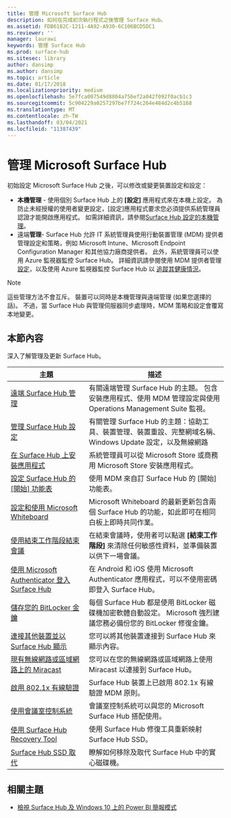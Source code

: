 ```yaml
---
title: 管理 Microsoft Surface Hub
description: 如何在完成初次執行程式之後管理 Surface Hub。
ms.assetid: FDB6182C-1211-4A92-A930-6C106BCD5DC1
ms.reviewer: ''
manager: laurawi
keywords: 管理 Surface Hub
ms.prod: surface-hub
ms.sitesec: library
author: dansimp
ms.author: dansimp
ms.topic: article
ms.date: 01/17/2018
ms.localizationpriority: medium
ms.openlocfilehash: 5e7fca007549d8804a756ef2a042f092f0acb1c3
ms.sourcegitcommit: 5c904229a0257297be7f724c264e484d2c4b5168
ms.translationtype: MT
ms.contentlocale: zh-TW
ms.lasthandoff: 03/04/2021
ms.locfileid: "11387439"
---
```

# <a name="manage-microsoft-surface-hub"></a>管理 Microsoft Surface Hub

初始設定 Microsoft Surface Hub 之後，可以修改或變更裝置設定和設定：

- **本機管理** - 使用個別 Surface Hub 上的 **\[設定\]** 應用程式來在本機上設定。 為防止未經授權的使用者變更設定，[設定]應用程式要求您必須提供系統管理員認證才能開啟應用程式。 如需詳細資訊，請參閱[Surface Hub 設定的本機管理](local-management-surface-hub-settings.md)。
- 遠端**管理**- Surface Hub 允許 IT 系統管理員使用行動裝置管理 (MDM) 提供者管理設定和策略，例如 Microsoft Intune、Microsoft Endpoint Configuration Manager 和其他協力廠商提供者。 此外，系統管理員可以使用 Azure 監視器監控 Surface Hub。  詳細資訊請參閱使用 MDM 提供者管理 [設定](manage-settings-with-mdm-for-surface-hub.md)，以及使用 Azure 監視器監控 Surface Hub 以 [追蹤其健康情況](https://docs.microsoft.com/azure/azure-monitor/insights/surface-hubs)。 

> [!NOTE]
> 這些管理方法不會互斥。 裝置可以同時是本機管理與遠端管理 (如果您選擇的話)。 不過，當 Surface Hub 與管理伺服器同步處理時，MDM 策略和設定會覆寫本地變更。 

## <a name="in-this-section"></a>本節內容

深入了解管理及更新 Surface Hub。

| 主題 | 描述 |
| ----- | ----------- |
| [遠端 Surface Hub 管理](remote-surface-hub-management.md) |有關遠端管理 Surface Hub 的主題。 包含安裝應用程式、使用 MDM 管理設定與使用 Operations Management Suite 監視。 |
| [管理 Surface Hub 設定](manage-surface-hub-settings.md) |有關管理 Surface Hub 的主題：協助工具、裝置管理、裝置重設、完整網域名稱、Windows Update 設定，以及無線網路 |
| [在 Surface Hub 上安裝應用程式]( https://technet.microsoft.com/itpro/surface-hub/install-apps-on-surface-hub) | 系統管理員可以從 Microsoft Store 或商務用 Microsoft Store 安裝應用程式。|
[設定 Surface Hub 的 [開始] 功能表](surface-hub-start-menu.md) | 使用 MDM 來自訂 Surface Hub 的 [開始] 功能表。
| [設定和使用 Microsoft Whiteboard](whiteboard-collaboration.md)  | Microsoft Whiteboard 的最新更新包含兩個 Surface Hub 的功能，如此即可在相同白板上即時共同作業。   |
| [使用結束工作階段結束會議](https://technet.microsoft.com/itpro/surface-hub/finishing-your-surface-hub-meeting) | 在結束會議時，使用者可以點選 **\[結束工作階段\]** 來清除任何敏感性資料，並準備裝置以供下一場會議。|
| [使用 Microsoft Authenticator 登入 Surface Hub](surface-hub-authenticator-app.md) | 在 Android 和 iOS 使用 Microsoft Authenticator 應用程式，可以不使用密碼即登入 Surface Hub。   |
| [儲存您的 BitLocker 金鑰](https://technet.microsoft.com/itpro/surface-hub/save-bitlocker-key-surface-hub) | 每個 Surface Hub 都是使用 BitLocker 磁碟機加密軟體自動設定。 Microsoft 強烈建議您務必備份您的 BitLocker 修復金鑰。|
| [連接其他裝置並以 Surface Hub 顯示](https://technet.microsoft.com/itpro/surface-hub/connect-and-display-with-surface-hub) | 您可以將其他裝置連接到 Surface Hub 來顯示內容。|
| [現有無線網路或區域網路上的 Miracast](miracast-over-infrastructure.md) | 您可以在您的無線網路或區域網路上使用 Miracast 以連接到 Surface Hub。 |
 [啟用 802.1x 有線驗證](enable-8021x-wired-authentication.md) | Surface Hub 裝置上已啟用 802.1x 有線驗證 MDM 原則。 
| [使用會議室控制系統](https://technet.microsoft.com/itpro/surface-hub/use-room-control-system-with-surface-hub) | 會議室控制系統可以與您的 Microsoft Surface Hub 搭配使用。|
[使用 Surface Hub Recovery Tool](surface-hub-recovery-tool.md) | 使用 Surface Hub 修復工具重新映射 Surface Hub SSD。
[Surface Hub SSD 取代](surface-hub-ssd-replacement.md) | 瞭解如何移除及取代 Surface Hub 中的實心磁碟機。

## <a name="related-topics"></a>相關主題

- [檢視 Surface Hub 及 Windows 10 上的 Power BI 簡報模式](https://powerbi.microsoft.com/documentation/powerbi-mobile-win10-app-presentation-mode/)
